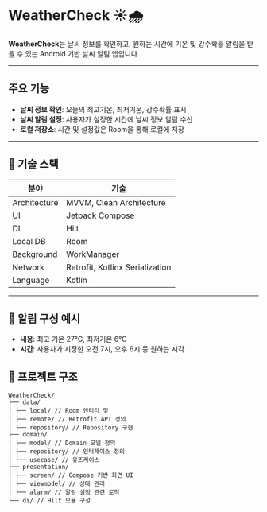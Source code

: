 # WeatherCheck ☀️🌧️

**WeatherCheck**는 날씨 정보를 확인하고, 원하는 시간에 기온 및 강수확률 알림을 받을 수 있는 Android 기반 날씨 알림 앱입니다.  

---

## 주요 기능

- **날씨 정보 확인**: 오늘의 최고기온, 최저기온, 강수확률 표시
- **날씨 알림 설정**: 사용자가 설정한 시간에 날씨 정보 알림 수신
- **로컬 저장소**:  시간 및 설정값은 Room을 통해 로컬에 저장

---

## 🔧 기술 스택

| 분야 | 기술 |
|------|------|
| Architecture | MVVM, Clean Architecture |
| UI | Jetpack Compose |
| DI | Hilt |
| Local DB | Room |
| Background | WorkManager |
| Network | Retrofit, Kotlinx Serialization |
| Language | Kotlin |

---

## 🔔 알림 구성 예시

- **내용**: 최고 기온 27℃, 최저기온 6℃
- **시간**: 사용자가 지정한 오전 7시, 오후 6시 등 원하는 시각

## 📂 프로젝트 구조

```
WeatherCheck/
├── data/
│ ├── local/ // Room 엔티티 및
│ ├── remote/ // Retrofit API 정의
│ └── repository/ // Repository 구현
├── domain/
│ ├── model/ // Domain 모델 정의
│ ├── repository/ // 인터페이스 정의
│ └── usecase/ // 유즈케이스
├── presentation/
│ ├── screen/ // Compose 기반 화면 UI
│ ├── viewmodel/ // 상태 관리
│ └── alarm/ // 알림 설정 관련 로직
└── di/ // Hilt 모듈 구성
```
